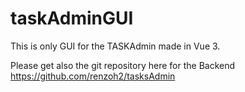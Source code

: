 # taskAdminGUI

This is only GUI for the TASKAdmin made in Vue 3.

Please get also the git repository here for the Backend
https://github.com/renzoh2/tasksAdmin
